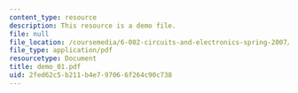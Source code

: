```yaml
---
content_type: resource
description: This resource is a demo file.
file: null
file_location: /coursemedia/6-002-circuits-and-electronics-spring-2007/2fed62c5b211b4e797066f264c90c738_demo_01.pdf
file_type: application/pdf
resourcetype: Document
title: demo_01.pdf
uid: 2fed62c5-b211-b4e7-9706-6f264c90c738
---
```

